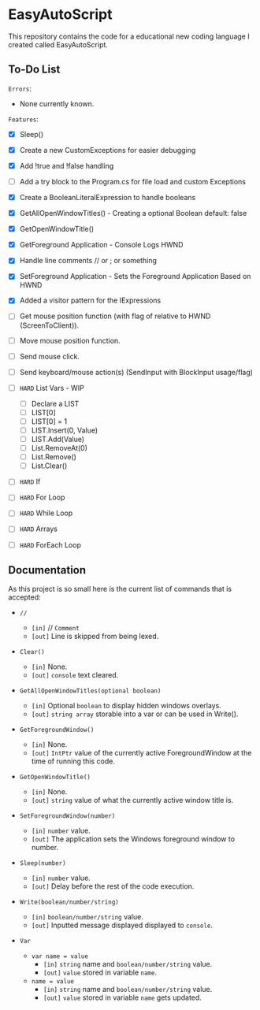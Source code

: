 # EasyAutoScript

This repository contains the code for a educational new coding language I created called EasyAutoScript.

## To-Do List

`Errors`:

- None currently known.

`Features`:

- [x] Sleep()
- [x] Create a new CustomExceptions for easier debugging
- [x] Add !true and !false handling
- [ ] Add a try block to the Program.cs for file load and custom Exceptions
- [x] Create a BooleanLiteralExpression to handle booleans
- [x] GetAllOpenWindowTitles() - Creating a optional Boolean default: false
- [x] GetOpenWindowTitle()
- [x] GetForeground Application - Console Logs HWND
- [x] Handle line comments // or ; or something
- [x] SetForeground Application - Sets the Foreground Application Based on HWND
- [x] Added a visitor pattern for the IExpressions
- [ ] Get mouse position function (with flag of relative to HWND (ScreenToClient)).
- [ ] Move mouse position function.
- [ ] Send mouse click.
- [ ] Send keyboard/mouse action(s) (SendInput with BlockInput usage/flag)
- [ ] `HARD` List Vars - WIP

  - [ ] Declare a LIST
  - [ ] LIST[0]
  - [ ] LIST[0] = 1
  - [ ] LIST.Insert(0, Value)
  - [ ] LIST.Add(Value)
  - [ ] List.RemoveAt(0)
  - [ ] List.Remove()
  - [ ] List.Clear()

- [ ] `HARD` If
- [ ] `HARD` For Loop
- [ ] `HARD` While Loop
- [ ] `HARD` Arrays
- [ ] `HARD` ForEach Loop

## Documentation

As this project is so small here is the current list of commands that is accepted:

- `//`

  - `[in]` // `Comment`
  - `[out]` Line is skipped from being lexed.

- `Clear()`

  - `[in]` None.
  - `[out]` `console` text cleared.

- `GetAllOpenWindowTitles(optional boolean)`

  - `[in]` Optional `boolean` to display hidden windows overlays.
  - `[out]` `string array` storable into a var or can be used in Write().

- `GetForegroundWindow()`

  - `[in]` None.
  - `[out]` `IntPtr` value of the currently active ForegroundWindow at the time of running this code.

- `GetOpenWindowTitle()`

  - `[in]` None.
  - `[out]` `string` value of what the currently active window title is.

- `SetForegroundWindow(number)`

  - `[in]` `number` value.
  - `[out]` The application sets the Windows foreground window to number.

- `Sleep(number)`

  - `[in]` `number` value.
  - `[out]` Delay before the rest of the code execution.

- `Write(boolean/number/string)`

  - `[in]` `boolean/number/string` value.
  - `[out]` Inputted message displayed displayed to `console`.

- `Var`
  - `var name = value`
    - `[in]` `string` name and `boolean/number/string` value.
    - `[out]` `value` stored in variable `name`.
  - `name = value`
    - `[in]` `string` name and `boolean/number/string` value.
    - `[out]` `value` stored in variable `name` gets updated.
